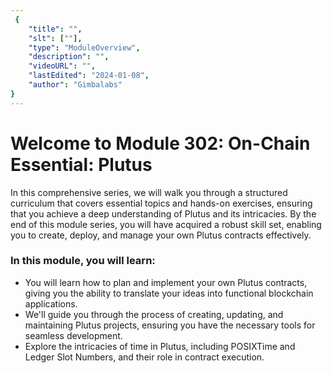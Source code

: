 ```yaml
---
 {
	"title": "",
	"slt": [""],
	"type": "ModuleOverview",
	"description": "",
	"videoURL": "",
	"lastEdited": "2024-01-08",
	"author": "Gimbalabs"
}
---
```


 # Welcome to Module 302: On-Chain Essential: Plutus

In this comprehensive series, we will walk you through a structured curriculum that covers essential topics and hands-on exercises, ensuring that you achieve a deep understanding of Plutus and its intricacies. By the end of this module series, you will have acquired a robust skill set, enabling you to create, deploy, and manage your own Plutus contracts effectively.

### In this module, you will learn:

-   You will learn how to plan and implement your own Plutus contracts, giving you the ability to translate your ideas into functional blockchain applications.
-   We'll guide you through the process of creating, updating, and maintaining Plutus projects, ensuring you have the necessary tools for seamless development.
-   Explore the intricacies of time in Plutus, including POSIXTime and Ledger Slot Numbers, and their role in contract execution.
